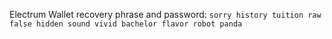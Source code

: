 Electrum Wallet recovery phrase and password: `sorry history tuition raw false hidden sound vivid bachelor flavor robot panda`
